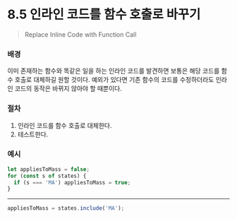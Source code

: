 # 8.5 인라인 코드를 함수 호출로 바꾸기

> Replace Inline Code with Function Call

### 배경

이미 존재하는 함수와 똑같은 일을 하는 인라인 코드를 발견하면 보통은 해당 코드를 함수 호출로 대체하길 원할 것이다. 예외가 있다면 기존 함수의 코드를 수정하더라도 인라인 코드의 동작은 바뀌지 않아야 할 때뿐이다.

### 절차

1. 인라인 코드를 함수 호출로 대체한다.
2. 테스트한다.

### 예시

```jsx
let appliesToMass = false;
for (const s of states) {
  if (s === 'MA') appliesToMass = true;
}
```

---

```jsx
appliesToMass = states.include('MA');
```
